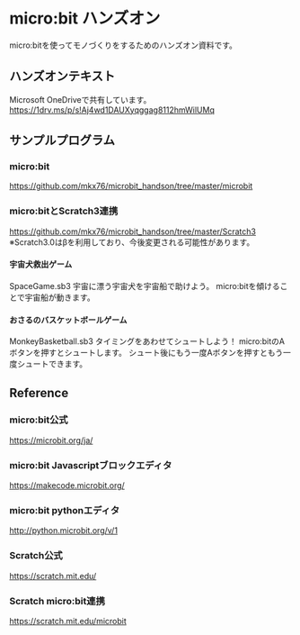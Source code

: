 # micro:bit ハンズオン
micro:bitを使ってモノづくりをするためのハンズオン資料です。
  
## ハンズオンテキスト
Microsoft OneDriveで共有しています。  
<https://1drv.ms/p/s!Aj4wd1DAUXyqggag8112hmWilUMq>
  
## サンプルプログラム
### micro:bit  
https://github.com/mkx76/microbit_handson/tree/master/microbit  

### micro:bitとScratch3連携  
https://github.com/mkx76/microbit_handson/tree/master/Scratch3  
※Scratch3.0はβを利用しており、今後変更される可能性があります。
 
#### 宇宙犬救出ゲーム
SpaceGame.sb3 
宇宙に漂う宇宙犬を宇宙船で助けよう。 
micro:bitを傾けることで宇宙船が動きます。

#### おさるのバスケットボールゲーム
MonkeyBasketball.sb3 
タイミングをあわせてシュートしよう！ 
micro:bitのAボタンを押すとシュートします。
シュート後にもう一度Aボタンを押すともう一度シュートできます。

## Reference

### micro:bit公式
<https://microbit.org/ja/>  
### micro:bit Javascriptブロックエディタ
<https://makecode.microbit.org/>  
### micro:bit pythonエディタ
<http://python.microbit.org/v/1>  

### Scratch公式
<https://scratch.mit.edu/>  
### Scratch micro:bit連携
<https://scratch.mit.edu/microbit>
